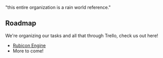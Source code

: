 "this entire organization is a rain world reference."

## Roadmap
We're organizing our tasks and all that through Trello, check us out here!
- [Rubicon Engine](https://trello.com/b/s1utaWER/⨂-rubicon-engine)
- More to come!
